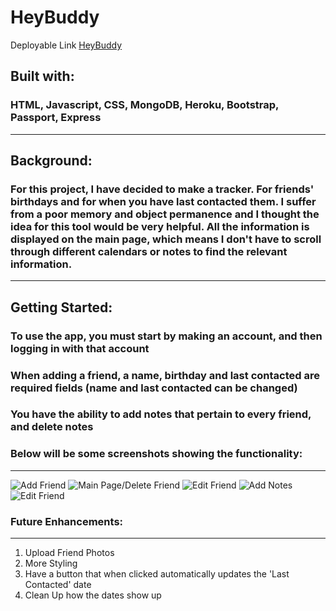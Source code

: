 # HeyBuddy
Deployable Link  [HeyBuddy](https://project2heybuddy.herokuapp.com/)

## Built with:
### HTML, Javascript, CSS, MongoDB, Heroku, Bootstrap, Passport, Express
______________________________________________________________
## Background: 
### For this project, I have decided to make a tracker. For friends' birthdays and for when you have last contacted them. I suffer from a poor memory and object permanence and I thought the idea for this tool would be very helpful. All the information is displayed on the main page, which means I don't have to scroll through different calendars or notes to find the relevant information. 
______________________________________________________________
## Getting Started:
### To use the app, you must start by making an account, and then logging in with that account
### When adding a friend, a name, birthday and last contacted are required fields (name and last contacted can be changed)
### You have the ability to add notes that pertain to every friend, and delete notes

### Below will be some screenshots showing the functionality:
______________________________________________________________
![Add Friend](https://imgur.com/wPv3HZj.jpg)
![Main Page/Delete Friend](https://imgur.com/qjfHMpx.jpg)
![Edit Friend](https://imgur.com/RPmdAWK.jpg)
![Add Notes](https://imgur.com/GYSvciE.jpg)
![Edit Friend](https://imgur.com/UqpttOE.jpg)


### Future Enhancements:
______________________________________________________________
1. Upload Friend Photos
2. More Styling
3. Have a button that when clicked automatically updates the 'Last Contacted' date
4. Clean Up how the dates show up
